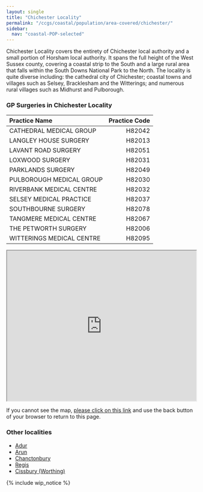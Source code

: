 ```yaml
---
layout: single
title: "Chichester Locality"
permalink: "/ccgs/coastal/population/area-covered/chichester/"
sidebar:
  nav: "coastal-POP-selected"
---
```


Chichester Locality covers the entirety of Chichester local authority and a small portion of Horsham local authority. It spans the full height of the West Sussex county, covering a coastal strip to the South and a large rural area that falls within the South Downs National Park to the North. The locality is quite diverse including: the cathedral city of Chichester; coastal towns and villages such as Selsey, Bracklesham and the Witterings; and numerous rural villages such as Midhurst and Pulborough.
 
### GP Surgeries in Chichester Locality

| Practice Name | Practice Code |
|:--------------|--------------:|
| CATHEDRAL MEDICAL GROUP | H82042 |
| LANGLEY HOUSE SURGERY | H82013 |
| LAVANT ROAD SURGERY | H82051 |
| LOXWOOD SURGERY | H82031 |
| PARKLANDS SURGERY | H82049 |
| PULBOROUGH MEDICAL GROUP | H82030 |
| RIVERBANK MEDICAL CENTRE | H82032 |
| SELSEY MEDICAL PRACTICE | H82037 |
| SOUTHBOURNE SURGERY | H82078 |
| TANGMERE MEDICAL CENTRE | H82067 |
| THE PETWORTH SURGERY | H82006 |
| WITTERINGS MEDICAL CENTRE | H82095 |

<iframe src="http://jsna.westsussex.gov.uk/wp-content/uploads/2016/10/Chichester_GPs_Oct16.html" width="100%" height="400"></iframe>

If you cannot see the map, [please click on this link](http://jsna.westsussex.gov.uk/wp-content/uploads/2016/10/Chichester_GPs_Oct16.html) and use the back button of your browser to return to this page.

### Other localities

- [Adur](/ccgs/coastal/population/area-covered/adur/)
- [Arun](/ccgs/coastal/population/area-covered/arun/)
- [Chanctonbury](/ccgs/coastal/population/area-covered/chanctonbury/)
- [Regis](/ccgs/coastal/population/area-covered/regis/)
- [Cissbury (Worthing)](/ccgs/coastal/population/area-covered/cissbury-worthing/)

{% include wip_notice %}